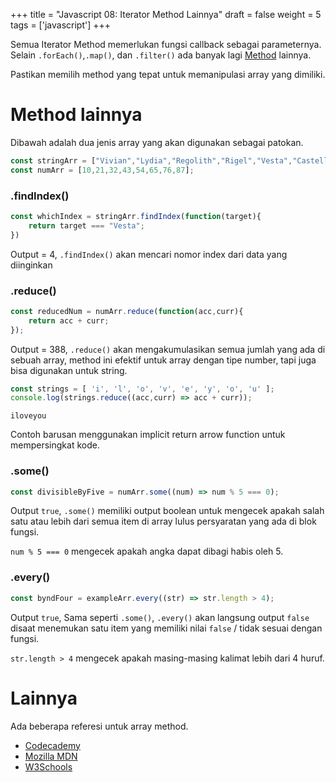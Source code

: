 +++
title = "Javascript 08: Iterator Method Lainnya"
draft = false
weight = 5
tags = ['javascript']
+++

Semua Iterator Method memerlukan fungsi callback sebagai parameternya. Selain `.forEach()`,`.map()`, dan `.filter()` ada banyak lagi [Method](https://developer.mozilla.org/en-US/docs/Web/JavaScript/Reference/Global_Objects/Array) lainnya.

Pastikan memilih method yang tepat untuk memanipulasi array yang dimiliki.

# Method lainnya

Dibawah adalah dua jenis array yang akan digunakan sebagai patokan.

```js
const stringArr = ["Vivian","Lydia","Regolith","Rigel","Vesta","Castello","Prometheus"];
const numArr = [10,21,32,43,54,65,76,87];
```

### .findIndex()

```js
const whichIndex = stringArr.findIndex(function(target){
    return target === "Vesta";
})
```
Output = 4, `.findIndex()` akan mencari nomor index dari data yang diinginkan

### .reduce()

```js
const reducedNum = numArr.reduce(function(acc,curr){
    return acc + curr;
});
```
Output = 388, `.reduce()` akan mengakumulasikan semua jumlah yang ada di sebuah array, method ini efektif untuk array dengan tipe number, tapi juga bisa digunakan untuk string.

```js
const strings = [ 'i', 'l', 'o', 'v', 'e', 'y', 'o', 'u' ];
console.log(strings.reduce((acc,curr) => acc + curr));
```
```plain
iloveyou
```
Contoh barusan menggunakan implicit return arrow function untuk mempersingkat kode.

### .some()

```js
const divisibleByFive = numArr.some((num) => num % 5 === 0);
```
Output `true`, `.some()` memiliki output boolean untuk mengecek apakah salah satu atau lebih dari semua item di array lulus persyaratan yang ada di blok fungsi.

`num % 5 === 0` mengecek apakah angka dapat dibagi habis oleh 5.

### .every()

```js
const byndFour = exampleArr.every((str) => str.length > 4);
```
Output `true`, Sama seperti `.some()`, `.every()` akan langsung output `false` disaat menemukan satu item yang memiliki nilai `false` / tidak sesuai dengan fungsi.

`str.length > 4` mengecek apakah masing-masing kalimat lebih dari 4 huruf.

# Lainnya

Ada beberapa referesi untuk array method.

- [Codecademy](https://www.codecademy.com/resources/docs/javascript/arrays)
- [Mozilla MDN](https://developer.mozilla.org/en-US/docs/Web/JavaScript/Reference/Global_Objects/Array)
- [W3Schools](https://www.w3schools.com/jsref/jsref_obj_array.asp)